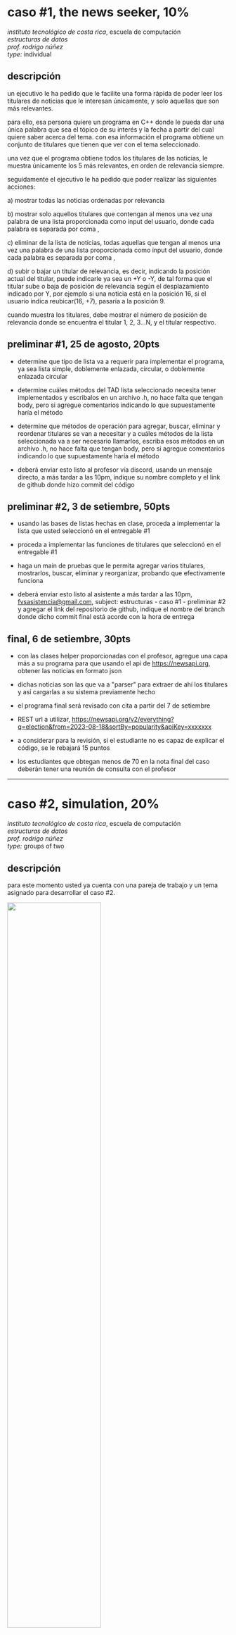# caso #1, the news seeker, 10%

_instituto tecnológico de costa rica_, escuela de computación  
_estructuras de datos_  
_prof. rodrigo núñez_  
_type:_ individual

## descripción

un ejecutivo le ha pedido que le facilite una forma rápida de poder leer los titulares de noticias que le interesan únicamente, y solo aquellas que son más relevantes.

para ello, esa persona quiere un programa en C++ donde le pueda dar una única palabra que sea el tópico de su interés y la fecha a partir del cual quiere saber acerca del tema. con esa información el programa obtiene un conjunto de titulares que tienen que ver con el tema seleccionado.

una vez que el programa obtiene todos los titulares de las noticias, le muestra únicamente los 5 más relevantes, en orden de relevancia siempre.

seguidamente el ejecutivo le ha pedido que poder realizar las siguientes acciones:

a) mostrar todas las noticias ordenadas por relevancia

b) mostrar solo aquellos titulares que contengan al menos una vez una palabra de una lista proporcionada como input del usuario, donde cada palabra es separada por coma ,

c) eliminar de la lista de noticias, todas aquellas que tengan al menos una vez una palabra de una lista proporcionada como input del usuario, donde cada palabra es separada por coma ,

d) subir o bajar un titular de relevancia, es decir, indicando la posición actual del titular, puede indicarle ya sea un +Y o -Y, de tal forma que el titular sube o baja de posición de relevancia según el desplazamiento indicado por Y, por ejemplo si una noticia está en la posición 16, si el usuario indica reubicar(16, +7), pasaría a la posición 9.

cuando muestra los titulares, debe mostrar el número de posición de relevancia donde se encuentra el titular 1, 2, 3...N, y el titular respectivo.

## preliminar #1, 25 de agosto, 20pts

- determine que tipo de lista va a requerir para implementar el programa, ya sea lista simple, doblemente enlazada, circular, o doblemente enlazada circular

- determine cuáles métodos del TAD lista seleccionado necesita tener implementados y escribalos en un archivo .h, no hace falta que tengan body, pero si agregue comentarios indicando lo que supuestamente haría el método

- determine que métodos de operación para agregar, buscar, eliminar y reordenar titulares se van a necesitar y a cuáles métodos de la lista seleccionada va a ser necesario llamarlos, escriba esos métodos en un archivo .h, no hace falta que tengan body, pero si agregue comentarios indicando lo que supuestamente haría el método

- deberá enviar esto listo al profesor vía discord, usando un mensaje directo, a más tardar a las 10pm, indique su nombre completo y el link de github donde hizo commit del código

## preliminar #2, 3 de setiembre, 50pts

- usando las bases de listas hechas en clase, proceda a implementar la lista que usted seleccionó en el entregable #1

- proceda a implementar las funciones de titulares que seleccionó en el entregable #1

- haga un main de pruebas que le permita agregar varios titulares, mostrarlos, buscar, eliminar y reorganizar, probando que efectivamente funciona

- deberá enviar esto listo al asistente a más tardar a las 10pm, fvsasistencia@gmail.com, subject: estructuras - caso #1 - preliminar #2 y agregar el link del repositorio de github, indique el nombre del branch donde dicho commit final está acorde con la hora de entrega

## final, 6 de setiembre, 30pts

- con las clases helper proporcionadas con el profesor, agregue una capa más a su programa para que usando el api de https://newsapi.org, obtener las noticias en formato json

- dichas noticias son las que va a "parser" para extraer de ahí los titulares y así cargarlas a su sistema previamente hecho

- el programa final será revisado con cita a partir del 7 de setiembre

- REST url a utilizar, https://newsapi.org/v2/everything?q=election&from=2023-08-18&sortBy=popularity&apiKey=xxxxxxx

- a considerar para la revisión, si el estudiante no es capaz de explicar el código, se le rebajará 15 puntos

- los estudiantes que obtegan menos de 70 en la nota final del caso deberán tener una reunión de consulta con el profesor

---

# caso #2, simulation, 20%

_instituto tecnológico de costa rica_, escuela de computación  
_estructuras de datos_  
_prof. rodrigo núñez_  
_type:_ groups of two

## descripción

para este momento usted ya cuenta con una pareja de trabajo y un tema asignado para desarrollar el caso #2.

<img src="media/gruposcaso2.png" width=65% height=65%>

este caso #2 consiste en un proceso de simulación, es decir, es un programa que se ejecuta completamente solo sin intervención humana. para ello, una persona configura las reglas de la simulación y al echar a andar el programa, este se va comportando tal cual como se indica en las reglas de configuración.

del tema que ha seleccionado existen muchas partes que se pueden simular, entonces lo primero es determinar que de todo el proceso usted quiere simular. para ello proceda a investigar el tema asignado y a crear un diagrama donde pueda ver todos los flujos y procesos del tema seleccionado. a continuación aparecen algunos diagramas para que se de una idea de cómo podría diseñar el diagrama de flujos de los procesos deseados. no hace falta que diagrame todo el proceso completo, puede enfocarse en una sola parte.

https://communities.lendlease.com/contentassets/13b9b76667c94c9899d73d0287257995/ll_blog_how-long-to-build-02.jpg

https://www.eia.gov/energyexplained/natural-gas/images/Industry.png

https://interlakemecalux.cdnwm.com/warehouse-manual/warehouse-flowcart.1.0.jpg

https://www.webintravel.com/wp-content/uploads/2020/09/airport-process-chart-3-1066x440.jpg

https://storage.icograms.com/templates/preview/construction-building-process.png

https://think.aero/testing/wp-content/uploads/2020/05/Fig-1-Airport-process-1024x448.png

https://img.freepik.com/free-vector/seafood-production-process-flowchart_1284-25508.jpg

identifique en su diagrama por medio de colores o etiquetas, donde se podría hacer uso ya sea de:

a) mínimo dos pilas y una cola

b) mínimo dos colas y una pila

una vez terminado el diagrama, una persona del grupo deberá enviarselo como imágen al profesor vía discord para recibir retroalimentación.

## preliminar #1, 17 de setiembre, 20pts

el objetivo de este preliminar es crear un acuerdo entre los grupos de trabajo y el profesor, dejando claro, evidenciado y documentado lo que va a consistir su caso 2, los entregables y el alcance del mismo. para ello proceda a crear el siguiente entregable usando la herramienta que mejor le convenga pero asegurándose de entregar un pdf final único con el punto #1, #2. luego el punto #3 como archivo json y finalmente el punto #4 como archivos .h . todo lo anterior deberán subirlo a un repositorio en git, en un branch llamado "acuerdo" y enviar antes de media noche el link al profesor al correo vsurak@gmail.com .

1. _diagrama de proceso:_ usando el diagrama borrador sobre el proceso que ya hizo y al que el profesor ya le dió observaciones, proceda a pasar dicho diagrama a limpio, usando el formato de diagramas de estado.

https://medium.com/geekculture/how-to-create-a-state-diagram-110d709c2fc8

https://www.youtube.com/watch?v=obLemkvbWr0

2. agregue una descripción textual paso a paso al diagrama de tal forma que se identifiquen todos los procesos del sistema. deje claro los inputs de cada proceso y las salidas de cada proceso. tome en cuenta que los outputs de un proceso probablemente sean los inputs de otro.

3. diseñe el json file de configuración de la simulación, dicho json debe asegurarse que incluya aspectos como

   - tiempo escala de simulación
   - rangos de cantidades para todo lo que sea configurable
   - tiempos de ocurrencia de los eventos y su volúmen
   - velocidad o rangos de velocidad de procesamiento de cada proceso o etapa
   - listas o insumos de datos que sean casi aleatorios
   - tiempo o porcentajes de volúmenes de ocurrencias de cosas, objetos, personas o eventos
   - rangos de tiempos
   - listas de productos, nombres, métricas entre otros que sean necesarios

4. diseñe la lista de classes para implementar un simulador automático de los procesos en el diagrama anterior, para ello cree los .h necesarios en C++ que deje claro:

<nombre de classe>
<atributos con sus respectivos datatypes>
<métodos con sus parámetros>

por medio de comentarios en los .h deje claro:

- aquellas que son listas, pilas y colas
- los threads
- las clases que ayudan a procesar la configuración del simulador
- las clases o structs que sirven para guardar información
- las clases que manejan la lógica y reglas de la simulación
- la o las clases por las cuales se va poder saber lo que está pasando en la simulación
- las alertas de problemas en la simulación que hacen que el proceso tenga deficiencias

## preliminar #2, 8 de octubre, 30pts

1. para realizar el preliminar #2 del caso #2, deberá haber tenido aprobado las classes prototipo (.h) del preliminar #1, si usted obtuvo menos de 15 puntos entonces muy probablemente sus clases aún no están aprobadas y deberá obtener dicha aprobación haciendo los arreglos respectivos y presentando eso al profesor para el visto bueno. obtenga dicho visto bueno a más tardar el viernes 29 por la noche.

2. usando el diagrama de procesos que entregó en el preliminar #1, marque usando algún indicador o color, que es lo que va a implementar de su simulador en este segundo entregable, tome en cuenta que falta un entregable final de 50pts, de una duración de una semana.

3. envíe al profesor vía discord, el diagrama actualizado con las marcas que lo que va a implementar en este entregable #2. código ya existente como el de listas, pilas y colas, queda exhento de esta declaración de alcance. es decir, no es válido decir que va implementar las listas, pilas y colas.

4. proceda a implementar el programa en C++ basados en dicho alcance, el cuál deberá hacer commit a más tardar el domingo 8 a la media noche, la revisión será con cita. será válido exceder el alcance pactado durante la implementación, pero siempre se evaluará solo el alcance acordado.

## entrega final, 22 de octubre, 50pts

1. para este entregable ya usted cuenta con la revisión del entregable #2 hecha con el profesor, del cual pudieron haber salido diversas correciones

2. proceda a aplicar las correciones mencionadas y seguidamente a terminar al 100% los demás procesos de su simulador para que este pueda efectivamente ejecutarse en forma indefinida.

3. durante la revisión el profesor correrá el simulador con diversas configuraciones en el json buscando crear tamaños más grandes, mayores tiempos de espera, saturación de funciones en el tiempo, según así lo permita la configuración de la simulación.

4. deberá imprimir en consola las siguientes métricas:

   a. items ingresando, esto es cantidad de personas, ordenes, materiales, flores, etc en fin de lo que sea que se trate su simulador debe existir un item central, el cual debe poderser ver en todo momento cuántos hay en el sistema durante la simulación

   b. cola <nombre>, cantidad de items y tiempo promedio de espera en cola. para todas las colas de su simulador, imprima el nombre de la cola, la cantidad de items que tiene adentro y un promedio de cuánto tiempo están durando esos items en ser sacados de la cola.

   c. pila <nombre>, cantidad de items y tiempo promedio dentro de la pila. para todas las pilas de su simulador, imprima el nombre de la pila, la cantidad de items que tiene adentro y un promedio de cuánto tiempo están durando esos items en ser sacados de la pila.

5. durante la revisión se evaluará calidad de código, diseño de las clases, dominio de C++ y su orientación a objetos, comprensión de todos los algoritmos y procesos por parte de ambos miembros del grupo.

6. la revisión será con cita

# caso #3, the smart book reader, 35%

_instituto tecnológico de costa rica_, escuela de computación  
_estructuras de datos_  
_prof. rodrigo núñez_  
_type:_ groups of two

## descripción

una organización sin fines de lucro posee una basta colección de libros en formato txt. la organización quiere poder darle a las comunidades acceso a esos libros, sin embargo, dado que el formato txt no es sencillo de navegar, y además el uso que le podrían dar es más consultivo y citativo, quieren poder ofrecer un portal mucho más inteligente para que las personas comunes puedan hacer indagaciones puntuales sobre los libros.

la organización tiene la teoría de que las personas quieren indagar temas, inspirarse, ver frases, engancharse con pequeñas partes del libro, no leer libros completos. entonces en su idealización están imaginando que las personas ingresan a un portal web donde pueden por medio de una escritura en libre en free text, obtener fragmentos y análisis de los libros disponibles.

<img src="media/searchbar.png" width=65% height=65%>

con ello, el resultado esperado es que el sistema haga la búsqueda sobre toda la biblioteca de libros y encuentre párrafos, episodios o frases que se acerquen a la idea o inspiración de la persona, y que así encuentre lo que anda buscando o incluso llegue a sentir el deseo de leer el libro completo.

los encargados del proyecto en la organización han especificado que luego de hacer una búsqueda ellos quieren poder ver en los resultados de búsqueda lo siguiente:

- el nombre del libro y su autor
- un extracto de un párrafo del libro que evoca a la frase de búsqueda
- el número de página donde se extrajo el párrafo o sección
- el sentimiento de la frase: negativo, positivo, neutro, misterioso, novela, fantasía
- una imagen o ícono que ilustre el texto extraído

como restricción, quieren que el sistema solo retorne el top 3 de los matches por libro y que retorne los resultados del top 10 de los libros, es decir, que máximo retornaría 30 resultados en caso de encontrar match.

para efectos de crear el sistema se cuentan con varios recursos:

a) la biblioteca de libros, hay que crear una biblioteca bajando libros de alguna fuente, recomendable que sea en un solo idioma, por ejemplo:

https://www.gutenberg.org/browse/scores/top
http://www.fullbooks.com/
https://www.blindworlds.com/publicacion/82460
https://www.samaelgnosis.net/libros/txt/
http://aktivaesperanto.org.es/descargas/index.htm

b) un catálogo de sustantivos importantes accesibles por medio de un api https://github.com/dulldesk/words-api , existen otras similares

c) maneras de encontrar sinónimos y palabras relaciondas por medio de un api, https://www.wordsapi.com/

d) inteligencias artificiales que pueden generar imágenes por medio de prompts o bien searches de íconos o palabras por api, como por ejemplo https://thenounproject.com/search/photos/?q=lights

e) modelos pre entrenados para análisis de sentimiento en texto como por ejemplo chatgpt y su api https://platform.openai.com/docs/guides/gpt/chat-completions-api

f) otros recursos disponibles gratis en el internet

## preliminar #1, descomposición de la frase e indexación de libros, lunes 30 de Octubre, 35pts

1. uno de los primeros retos es extraer aquello que sea realmente importante en la frase dada por el usuario, eliminar palabras repetidas y enfocarse en sustantivos y talvez algunos adjetivos. para ello puede ser necesario una cache de palabras la cual podría implementarse fácilmente por medio de hashtables

2. usando árboles AVL, hashtables y rankings, cree un sistema de indexación para los libros, de tal forma que dado la frase del usuario, se sepa una aproximación inicial de cuáles libros de la biblioteca vale la pena analizar, y que además permita llegar al archivo, sus índices y contenido rápidamente.

3. cree su biblioteca de libros con al menos 30 libros, dejándolos guardados en un folder.

4. para ir pensando en la integración de este sistema de indexado con una posible aplicación, permita que su programa funcione como un http server que proceso REST requests, el request que debe recibir es la frase enviada por el usuario, y la respuesta debe ser la lista de libros con una calificación, entre mayor la calificación es más probable que se encuentre contenido relacionado a la frase en ese libro.

5. pruebe su motor de búsqueda y servicio REST haciendo uso de postman.

6. el código del servidor web para rest no se va a evaluar, es decir, se puede usar como caja negra.

7. implemente estas estructuras y algoritmos en C++

## preliminar #2, indexación de texto, párrafos y palabras en árboles B, jueves 9 de noviembre, 40pts

1. para este punto ya usted cuenta con una forma de descomponer la frase ingresada por un usuario, con ello hacer una búsqueda en un sistema de índices hecho con AVL+hashtables, lo cuál permite calcular un ranking que nos indica cuáles libros es donde se va a buscar párrafos relacionados a la frase del usuario.

2. ahora vamos a trabajar en la búsqueda de párrafos relacionados a la frase, en los libros seleccionados por el algoritmo del preliminar #1. estos son los atributos deseables de la búsqueda basada en la frase:

   - entre más apariciones de las palabras de la frase estén en el párrafo el match es más acertado
   - la distancia y orden entre las palabras de la frase es importante para garantizar el sentido y la precisión de la búsqueda, por lo tanto distancias o ordenes diferentes tienen una calificación menor
   - los sinónimos o cambios de modo plural o singular se consideran palabras iguales que hacen más acertada la búsqueda

3. para hacer la búsqueda más eficiente sobre las palabras usted contará con árboles B, B\* y B+ que le permitan diseñar e implementar un sistema de indexación. no tiene restricción alguna en cuanto a la cantidad de esos árboles a utilizar, pero serán el componente principal de su sistema de indexación de tal forma que pueda encontrar los párrafos que hagan match con la frase de forma más acertada, y que pueda sacar los párrafos haciendo la menor cantidad de operaciones y recorridos posibles, para que así obtenga un algoritmo eficiente. un tiempo aceptable para que su programa encuentre los párrafos en todos los libros seleccionados es de máximo 4 segundos.

4. valide con el profesor la estructura y algoritmos para este sistema de indexación, el profesor estará atendiendo dichas consultas hasta el viernes 3 de noviembre a las 3pm.

5. la revisión será con cita, se revisará el brach Btrees con el commit a la hora indicada.

## entrega final, smart book reader completo, 25 pts, 21 de noviembre

1. para este momento usted cuenta con un servicio rest funcional, tiene los libros, posee el sistema de indexación de archivos y posee el sistema de indexación de texto en los libros completo y funcionando.

2. implemente el portal web usando HTML/JS, apoyese de cualquier plantilla HTML ya hecha y opcionalmente puede usar ReactJS o VueJS pero no es necesario.

3. la página presentará al usuario un input text para ingresar la frase y un botón de buscar, al oprimir el botón de buscar, la frase es enviada a su backend rest implementado en C++, el cual realizará todas las búsquedas indexadas y retornará el resultado en formato json. recuerde que la respuesta contiene 10 top libros y 3 top párrafos matches por libro, y que la respuesta debe contener:

- el nombre del libro y su autor
- un extracto de un párrafo del libro que evoca a la frase de búsqueda
- el número de página donde se extrajo el párrafo o sección
- el sentimiento de la frase: negativo, positivo, neutro, misterioso, novela, fantasía
- una imagen o ícono que ilustre el texto extraído

4. requiere implementar un método para sacar el sentimiento y la imagen del texto extraído

5. se calificará el diseño, implementación y algoritmos de todas las estructuras de datos usadas, buscando claridad de código, idea y simplicidad de la solución ante un problema complejo; también algoritmos claves como los que dan peso al ranking del libro, y los que determinan el nivel de influencia de la frase en el párrafo seleccionado, siendo este otro sistema de ranking de párrafos por libro.

6. se espera que se sigan principios y prácticas de orientación a objetos, correcto uso de herencia, polimorfismo y encapsulamiento de clases. se castigará código repetitivo, exceso de valores hardcoded, nombres no significativos o de una sola letra en variables.

7. se espera que todos los integrantes tengan dominio del 100% del código, las estructuras de datos, algoritmos y estrategias que se implementaron en todos los dominios de la solución.

8. el último commit será antes de media noche y la revisión final será con cita con el revisor.

9. cualquier sospecha de copia anulará el trabajo.
